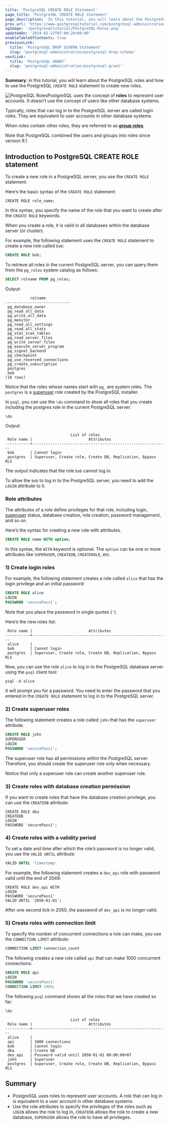 ```yaml
---
title: 'PostgreSQL CREATE ROLE Statement'
page_title: 'PostgreSQL CREATE ROLE Statement'
page_description: 'In this tutorial, you will learn about the PostgreSQL roles concept and how to use PostgreSQL create role statement to create roles.'
prev_url: 'https://www.postgresqltutorial.com/postgresql-administration/postgresql-roles/'
ogImage: '/postgresqltutorial/PostgreSQL-Roles.png'
updatedOn: '2024-02-22T07:00:29+00:00'
enableTableOfContents: true
previousLink:
  title: 'PostgreSQL DROP SCHEMA Statement'
  slug: 'postgresql-administration/postgresql-drop-schema'
nextLink:
  title: 'PostgreSQL GRANT'
  slug: 'postgresql-administration/postgresql-grant'
---
```


**Summary**: in this tutorial, you will learn about the PostgreSQL roles and how to use the PostgreSQL `CREATE ROLE` statement to create new roles.

![PostgreSQL Roles](/postgresqltutorial/PostgreSQL-Roles.png?alignright)PostgreSQL uses the concept of **roles** to represent user accounts. It doesn’t use the concept of users like other database systems.

Typically, roles that can log in to the PostgreSQL server are called login roles. They are equivalent to user accounts in other database systems.

When roles contain other roles, they are referred to as **[group roles](postgresql-role-membership)**.

Note that PostgreSQL combined the users and groups into roles since version 8\.1

## Introduction to PostgreSQL CREATE ROLE statement

To create a new role in a PostgreSQL server, you use the `CREATE ROLE` statement.

Here’s the basic syntax of the `CREATE ROLE` statement:

```sqlsqlsql
CREATE ROLE role_name;
```

In this syntax, you specify the name of the role that you want to create after the `CREATE ROLE` keywords.

When you create a role, it is valid in all databases within the database server (or cluster).

For example, the following statement uses the `CREATE ROLE` statement to create a new role called `bob`:

```sql
CREATE ROLE bob;
```

To retrieve all roles in the current PostgreSQL server, you can query them from the `pg_roles` system catalog as follows:

```sql
SELECT rolname FROM pg_roles;
```

Output:

```text
           rolname
-----------------------------
 pg_database_owner
 pg_read_all_data
 pg_write_all_data
 pg_monitor
 pg_read_all_settings
 pg_read_all_stats
 pg_stat_scan_tables
 pg_read_server_files
 pg_write_server_files
 pg_execute_server_program
 pg_signal_backend
 pg_checkpoint
 pg_use_reserved_connections
 pg_create_subscription
 postgres
 bob
(16 rows)
```

Notice that the roles whose names start with `pg_` are system roles. The `postgres` is a [superuser](create-superuser-postgresql) role created by the PostgreSQL installer.

In `psql`, you can use the `\du` command to show all roles that you create including the postgres role in the current PostgreSQL server:

```text
\du
```

Output:

```shell
                             List of roles
 Role name |                         Attributes
-----------+------------------------------------------------------------
 bob       | Cannot login
 postgres  | Superuser, Create role, Create DB, Replication, Bypass RLS
```

The output indicates that the role `bob` cannot log in.

To allow the `bob` to log in to the PostgreSQL server, you need to add the `LOGIN` attribute to it.

### Role attributes

The attributes of a role define privileges for that role, including login, [superuser](create-superuser-postgresql) status, database creation, role creation, password management, and so on.

Here’s the syntax for creating a new role with attributes.

```sql
CREATE ROLE name WITH option;
```

In this syntax, the `WITH` keyword is optional. The `option` can be one or more attributes like `SUPERUSER`, `CREATEDB`, `CREATEROLE`, etc.

### 1\) Create login roles

For example, the following statement creates a role called `alice` that has the login privilege and an initial password:

```sql
CREATE ROLE alice
LOGIN
PASSWORD 'securePass1';
```

Note that you place the password in single quotes (`'`).

Here’s the new roles list:

```shell
 Role name |                         Attributes
-----------+------------------------------------------------------------
 alice     |
 bob       | Cannot login
 postgres  | Superuser, Create role, Create DB, Replication, Bypass RLS
```

Now, you can use the role `alice` to log in to the PostgreSQL database server using the `psql` client tool:

```
psql -U alice
```

It will prompt you for a password. You need to enter the password that you entered in the `CREATE ROLE` statement to log in to the PostgreSQL server.

### 2\) Create superuser roles

The following statement creates a role called `john` that has the `superuser` attribute.

```sql
CREATE ROLE john
SUPERUSER
LOGIN
PASSWORD 'securePass1';
```

The superuser role has all permissions within the PostgreSQL server. Therefore, you should create the superuser role only when necessary.

Notice that only a superuser role can create another superuser role.

### 3\) Create roles with database creation permission

If you want to create roles that have the database creation privilege, you can use the `CREATEDB` attribute:

```
CREATE ROLE dba
CREATEDB
LOGIN
PASSWORD 'securePass1';
```

### 4\) Create roles with a validity period

To set a date and time after which the role’s password is no longer valid, you use the `VALID UNTIL` attribute:

```sql
VALID UNTIL 'timestamp'
```

For example, the following statement creates a `dev_api` role with password valid until the end of 2049:

```
CREATE ROLE dev_api WITH
LOGIN
PASSWORD 'securePass1'
VALID UNTIL '2050-01-01';
```

After one second tick in 2050, the password of `dev_api` is no longer valid.

### 5\) Create roles with connection limit

To specify the number of concurrent connections a role can make, you use the `CONNECTION LIMIT` attribute:

```sql
CONNECTION LIMIT connection_count
```

The following creates a new role called `api` that can make 1000 concurrent connections:

```sql
CREATE ROLE api
LOGIN
PASSWORD 'securePass1'
CONNECTION LIMIT 1000;
```

The following `psql` command shows all the roles that we have created so far:

```shell
\du
```

```shell
                             List of roles
 Role name |                         Attributes
-----------+------------------------------------------------------------
 alice     |
 api       | 1000 connections
 bob       | Cannot login
 dba       | Create DB
 dev_api   | Password valid until 2050-01-01 00:00:00+07
 john      | Superuser
 postgres  | Superuser, Create role, Create DB, Replication, Bypass RLS
```

## Summary

- PostgreSQL uses roles to represent user accounts. A role that can log in is equivalent to a user account in other database systems.
- Use the role attributes to specify the privileges of the roles such as `LOGIN` allows the role to log in, `CREATEDB` allows the role to create a new database, `SUPERUSER` allows the role to have all privileges.
